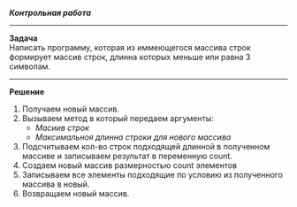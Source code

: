 ***Контрольная работа***
***
**Задача**\
Написать программу, которая из иммеющегося массива строк формирует массив строк, длинна которых меньше или равна 3 символам.
***
**Решение**
1. Получаем новый массив.
2. Вызываем метод в который передаем аргументы:
    * _Масиив строк_
    * _Максимальноя длинна строки для нового массива_
3. Подсчитываем кол-во строк подходящей длинной в полученном массиве и записываем результат в переменную count.
4. Создаем новый массив размерностью count элементов
5. Записываем все элементы подходящие по условию из полученного массива в новый.
6. Возвращаем новый массив.

